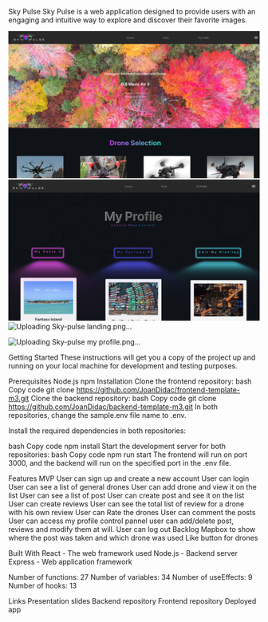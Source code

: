 Sky Pulse
Sky Pulse is a web application designed to provide users with an engaging and intuitive way to explore and discover their favorite images.

![Sky Pulse Landing Page](/src//assets//Sky-pulse%20landing.png)
![Sky Pulse My Profile Page](/src//assets//Sky-pulse%20my%20profile.png)
![Uploading Sky-pulse landing.png…]()

![Uploading Sky-pulse my profile.png…]()

Getting Started
These instructions will get you a copy of the project up and running on your local machine for development and testing purposes.

Prerequisites
Node.js
npm
Installation
Clone the frontend repository:
bash
Copy code
git clone https://github.com/JoanDidac/frontend-template-m3.git
Clone the backend repository:
bash
Copy code
git clone https://github.com/JoanDidac/backend-template-m3.git
In both repositories, change the sample.env file name to .env.

Install the required dependencies in both repositories:

bash
Copy code
npm install
Start the development server for both repositories:
bash
Copy code
npm run start
The frontend will run on port 3000, and the backend will run on the specified port in the .env file.

Features
MVP
User can sign up and create a new account
User can login
User can see a list of general drones
User can add drone and view it on the list
User can see a list of post
User can create post and see it on the list
User can create reviews
User can see the total list of review for a drone with his own review
User can Rate the drones
User can comment the posts
User can access my profile control pannel
user can add/delete post, reviews and modify them at will.
User can log out
Backlog
Mapbox to show where the post was taken and which drone was used
Like button for drones

Built With
React - The web framework used
Node.js - Backend server
Express - Web application framework

Number of functions: 27
Number of variables: 34
Number of useEffects: 9
Number of hooks: 13

Links
Presentation slides
Backend repository
Frontend repository
Deployed app